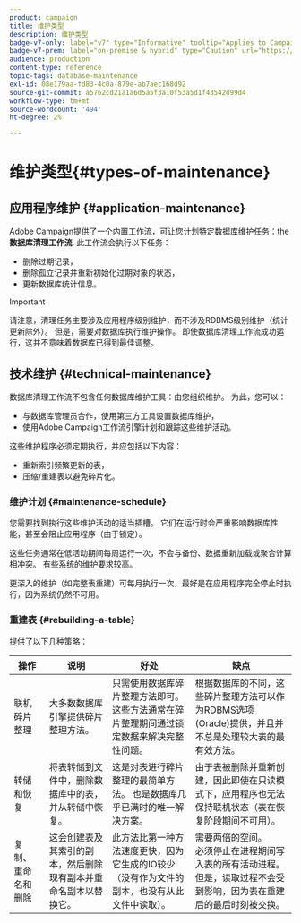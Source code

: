 ```yaml
---
product: campaign
title: 维护类型
description: 维护类型
badge-v7-only: label="v7" type="Informative" tooltip="Applies to Campaign Classic v7 only"
badge-v7-prem: label="on-premise & hybrid" type="Caution" url="https://experienceleague.adobe.com/docs/campaign-classic/using/installing-campaign-classic/architecture-and-hosting-models/hosting-models-lp/hosting-models.html?lang=en" tooltip="Applies to on-premise and hybrid deployments only"
audience: production
content-type: reference
topic-tags: database-maintenance
exl-id: 08e179aa-fd83-4c0a-879e-ab7aec168d92
source-git-commit: a5762cd21a1a6d5a5f3a10f53a5d1f43542d99d4
workflow-type: tm+mt
source-wordcount: '494'
ht-degree: 2%

---
```


# 维护类型{#types-of-maintenance}



## 应用程序维护 {#application-maintenance}

Adobe Campaign提供了一个内置工作流，可让您计划特定数据库维护任务：the **数据库清理工作流**. 此工作流会执行以下任务：

* 删除过期记录，
* 删除孤立记录并重新初始化过期对象的状态，
* 更新数据库统计信息。

>[!IMPORTANT]
>
>请注意，清理任务主要涉及应用程序级别维护，而不涉及RDBMS级别维护（统计更新除外）。 但是，需要对数据库执行维护操作。 即使数据库清理工作流成功运行，这并不意味着数据库已得到最佳调整。

## 技术维护 {#technical-maintenance}

数据库清理工作流不包含任何数据库维护工具：由您组织维护。 为此，您可以：

* 与数据库管理员合作，使用第三方工具设置数据库维护，
* 使用Adobe Campaign工作流引擎计划和跟踪这些维护活动。

这些维护程序必须定期执行，并应包括以下内容：

* 重新索引频繁更新的表，
* 压缩/重建表以避免碎片化。

### 维护计划 {#maintenance-schedule}

您需要找到执行这些维护活动的适当插槽。 它们在运行时会严重影响数据库性能，甚至会阻止应用程序（由于锁定）。

这些任务通常在低活动期间每周运行一次，不会与备份、数据重新加载或聚合计算相冲突。 有些系统的维护要求较高。

更深入的维护（如完整表重建）可每月执行一次，最好是在应用程序完全停止时执行，因为系统仍然不可用。

### 重建表 {#rebuilding-a-table}

提供了以下几种策略：

<table> 
 <thead> 
  <tr> 
   <th> 操作 </th> 
   <th> 说明 </th> 
   <th> 好处 </th> 
   <th> 缺点 </th> 
  </tr> 
 </thead> 
 <tbody> 
  <tr> 
   <td> 联机碎片整理<br /> </td> 
   <td> 大多数数据库引擎提供碎片整理方法。<br /> </td> 
   <td> 只需使用数据库碎片整理方法即可。 这些方法通常在碎片整理期间通过锁定数据来解决完整性问题。<br /> </td> 
   <td> 根据数据库的不同，这些碎片整理方法可以作为RDBMS选项(Oracle)提供，并且并不总是处理较大表的最有效方法。<br /> </td> 
  </tr> 
  <tr> 
   <td> 转储和恢复<br /> </td> 
   <td> 将表转储到文件中，删除数据库中的表，并从转储中恢复。<br /> </td> 
   <td> 这是对表进行碎片整理的最简单方法。 也是数据库几乎已满时的唯一解决方案。<br /> </td> 
   <td> 由于表被删除并重新创建，因此即使在只读模式下，应用程序也无法保持联机状态（表在恢复阶段期间不可用）。<br /> </td> 
  </tr> 
  <tr> 
   <td> 复制、重命名和删除<br /> </td> 
   <td> 这会创建表及其索引的副本，然后删除现有副本并重命名副本以替换它。<br /> </td> 
   <td> 此方法比第一种方法速度更快，因为它生成的IO较少（没有作为文件的副本，也没有从此文件中读取）。<br /> </td> 
   <td> 需要两倍的空间。<br /> 必须停止在进程期间写入表的所有活动进程。 但是，读取过程不会受到影响，因为表在重建后的最后时刻被交换。 <br /> </td> 
  </tr> 
 </tbody> 
</table>
